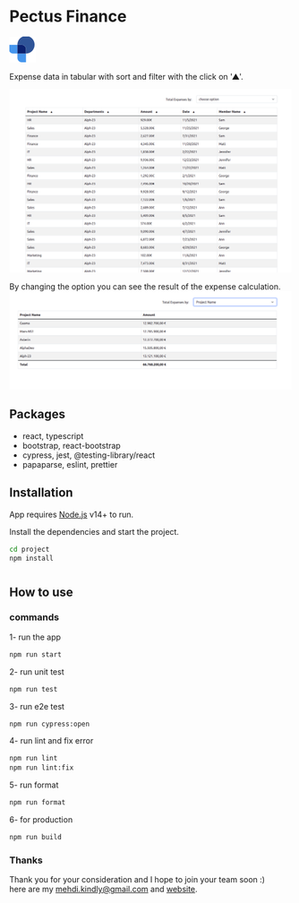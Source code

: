# Pectus Finance

<img alt="view-1" src="src/assets/img/logo.png">

Expense data in tabular with sort and filter with the click on '▲'.

<img alt="view-1" src="src/assets/img/screen1.png">

By changing the option you can see the result of the expense calculation.
<img alt="view-1" src="src/assets/img/screen2.png">

## Packages

- react, typescript
- bootstrap, react-bootstrap
- cypress, jest, @testing-library/react
- papaparse, eslint, prettier

## Installation

App requires [Node.js](https://nodejs.org/) v14+ to run.

Install the dependencies and start the project.

```sh
cd project
npm install
```

#

## How to use

### commands

1- run the app

```sh
npm run start
```

2- run unit test

```sh
npm run test
```

3- run e2e test

```sh
npm run cypress:open
```

4- run lint and fix error

```sh
npm run lint
npm run lint:fix
```

5- run format

```sh
npm run format
```

6- for production

```sh
npm run build
```

### Thanks

Thank you for your consideration and I hope to join your team soon :)  
here are my <mehdi.kindly@gmail.com> and [website](https://www.mahdifalamarzi.info).
